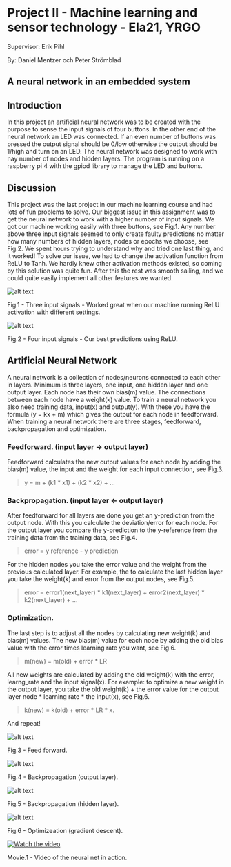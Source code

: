 # Project II - Machine learning and sensor technology - Ela21, YRGO

Supervisor: Erik Pihl 

By: Daniel Mentzer och Peter Strömblad
            
## A neural network in an embedded system

## Introduction
In this project an artificial neural network was to be created with the purpose to sense the input signals of four buttons. In the other end of the neural network an LED was connected. If an even number of buttons was pressed the output signal should be 0/low otherwise the output should be 1/high and turn on an LED. The neural network was designed to work with nay number of nodes and hidden layers. The program is running on a raspberry pi 4 with the gpiod library to manage the LED and buttons.

## Discussion
This project was the last project in our machine learning course and had lots of fun problems to solve. Our biggest issue in this assignment was to get the neural network to work with a higher number of input signals. We got our machine working easily with three buttons, see Fig.1. Any number above three input signals seemed to only create faulty predictions no matter how many numbers of hidden layers, nodes or epochs we choose, see Fig.2. We spent hours trying to understand why and tried one last thing, and it worked! 
To solve our issue, we had to change the activation function from ReLU to Tanh. We hardly knew other activation methods existed, so coming by this solution was quite fun. After this the rest was smooth sailing, and we could quite easily implement all other features we wanted.

![alt text](https://github.com/peter-strom/ML-p2-Neural_net_embedded/blob/4df7a1c26fd78acbf8bc1d4e7d95d58fd228faa2/img/fig1.png)

Fig.1 - Three input signals - Worked great when our machine running ReLU activation with different settings. 

![alt text](https://github.com/peter-strom/ML-p2-Neural_net_embedded/blob/3613ae104815c9729222e099af963688991a007f/img/fig2.png)

Fig.2 - Four input signals - Our best predictions using ReLU. 

## Artificial Neural Network
A neural network is a collection of nodes/neurons connected to each other in layers. Minimum is three layers, one input, one hidden layer and one output layer. Each node has their own bias(m) value. The connections between each node have a weight(k) value. To train a neural network you also need training data, input(x) and output(y). With these you have the formula (y = kx + m) which gives the output for each node in feedforward.
When training a neural network there are three stages, feedforward, backpropagation and optimization.

### Feedforward. (input layer -> output layer) 
Feedforward calculates the new output values for each node by adding the bias(m) value, the input and the weight for each input connection, see Fig.3. 
>y = m + (k1 * x1) + (k2 * x2) + ...
	      
### Backpropagation. (input layer <- output layer) 
After feedforward for all layers are done you get an y-prediction from the output node. With this you calculate the deviation/error for each node. For the output layer you compare the y-prediction to the y-reference from the training data from the training data, see Fig.4. 
>error = y reference - y prediction 

For the hidden nodes you take the error value and the weight from the previous calculated layer. For example, the to calculate the last hidden layer you take the weight(k) and error from the output nodes, see Fig.5. 
>error = error1(next_layer) * k1(next_layer) + error2(next_layer) * k2(next_layer) + …

### Optimization. 
The last step is to adjust all the nodes by calculating new weight(k) and bias(m) values. The new bias(m) value for each node by adding the old bias value with the error times learning rate you want, see Fig.6. 
>m(new) = m(old) + error * LR

All new weights are calculated by adding the old weight(k) with the error, learng_rate and the input signal(x). For example: to optimize a new weight in the output layer, you take the old weight(k) + the error value for the output layer node * learning rate * the input(x), see Fig.6. 
>k(new) = k(old) + error * LR * x.


And repeat!



![alt text](https://github.com/peter-strom/ML-p2-Neural_net_embedded/blob/80bb41a867ca11fd8f38e42aa5c175df469d737f/img/fig3.png)

Fig.3 - Feed forward.

![alt text](https://github.com/peter-strom/ML-p2-Neural_net_embedded/blob/80bb41a867ca11fd8f38e42aa5c175df469d737f/img/fig4.png)

Fig.4 - Backpropagation (output layer).

![alt text](https://github.com/peter-strom/ML-p2-Neural_net_embedded/blob/80bb41a867ca11fd8f38e42aa5c175df469d737f/img/fig5.png)

Fig.5 - Backpropagation (hidden layer).

![alt text](https://github.com/peter-strom/ML-p2-Neural_net_embedded/blob/80bb41a867ca11fd8f38e42aa5c175df469d737f/img/fig6.png)

Fig.6 - Optimizeation (gradient descent).



[![Watch the video](https://github.com/peter-strom/ML-p2-Neural_net_embedded/blob/4df7a1c26fd78acbf8bc1d4e7d95d58fd228faa2/img/youtube.png)](https://youtu.be/20bjsbjJasY)

Movie.1 - Video of the neural net in action.
